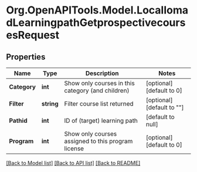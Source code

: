 # Org.OpenAPITools.Model.LocalIomadLearningpathGetprospectivecoursesRequest

## Properties

Name | Type | Description | Notes
------------ | ------------- | ------------- | -------------
**Category** | **int** | Show only courses in this category (and children) | [optional] [default to 0]
**Filter** | **string** | Filter course list returned | [optional] [default to ""]
**Pathid** | **int** | ID of (target) learning path | [default to null]
**Program** | **int** | Show only courses assigned to this program license | [optional] [default to 0]

[[Back to Model list]](../README.md#documentation-for-models) [[Back to API list]](../README.md#documentation-for-api-endpoints) [[Back to README]](../README.md)

